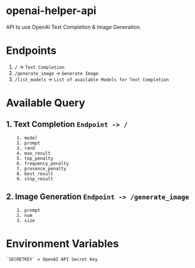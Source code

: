 # openai-helper-api
API to use OpenAI  Text Completion &amp; Image Generation.

# Endpoints

1. `/` -> `Text Completion`
2. `/generate_image` -> `Generate Image`
3. `/list_models` -> `List of available Models for Text Completion`


# Available Query

## 1. Text Completion `Endpoint -> / `
 
        1. model
        2. prompt
        3. rand
        4. max_result
        5. top_penalty
        6. frequency_penalty
        7. presence_penalty
        8. best_result
        9. stop_result
        
## 2. Image Generation `Endpoint -> /generate_image`

        1. prompt
        2. num
        3. size

# Environment Variables

	`SECRETKEY` = OpenAI API Secret Key
